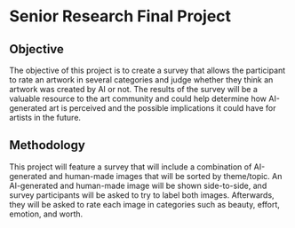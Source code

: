 # Senior Research Final Project
## Objective
 The objective of this project is to create a survey that allows the participant to rate an artwork in several categories and judge whether they think an artwork was created by AI or not. The results of the survey will be a valuable resource to the art community and could help determine how AI-generated art is perceived and the possible implications it could have for artists in the future.
 
## Methodology
 This project will feature a survey that will include a combination of AI-generated and human-made images that will be sorted by theme/topic. An AI-generated and human-made image will be shown side-to-side, and survey participants will be asked to try to label both images. Afterwards, they will be asked to rate each image in categories such as beauty, effort, emotion, and worth.






